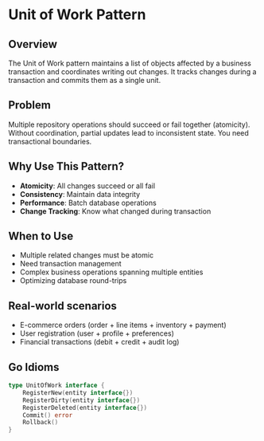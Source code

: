 # Unit of Work Pattern

## Overview
The Unit of Work pattern maintains a list of objects affected by a business transaction and coordinates writing out changes. It tracks changes during a transaction and commits them as a single unit.

## Problem
Multiple repository operations should succeed or fail together (atomicity). Without coordination, partial updates lead to inconsistent state. You need transactional boundaries.

## Why Use This Pattern?
- **Atomicity**: All changes succeed or all fail
- **Consistency**: Maintain data integrity
- **Performance**: Batch database operations
- **Change Tracking**: Know what changed during transaction

## When to Use
- Multiple related changes must be atomic
- Need transaction management
- Complex business operations spanning multiple entities
- Optimizing database round-trips

## Real-world scenarios
- E-commerce orders (order + line items + inventory + payment)
- User registration (user + profile + preferences)
- Financial transactions (debit + credit + audit log)

## Go Idioms
```go
type UnitOfWork interface {
    RegisterNew(entity interface{})
    RegisterDirty(entity interface{})
    RegisterDeleted(entity interface{})
    Commit() error
    Rollback()
}
```
